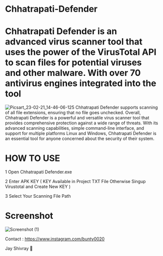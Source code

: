 # Chhatrapati-Defender

# Chhatrapati Defender is an advanced virus scanner tool that uses the power of the VirusTotal API to scan files for potential viruses and other malware. With over 70 antivirus engines integrated into the tool
![Picsart_23-02-21_14-46-06-125](https://user-images.githubusercontent.com/74574551/220843148-6d84bbf0-2b05-42cb-8e73-d3c26c35ca7b.jpg)
Chhatrapati Defender supports scanning of all file extensions, ensuring that no file goes unchecked. 
Overall, Chhatrapati Defender is a powerful and versatile virus scanner tool that provides comprehensive protection against a wide range of threats. With its advanced scanning capabilities, simple command-line interface, and support for multiple platforms Linux and  Windows, Chhatrapati Defender is an essential tool for anyone concerned about the security of their system.
# HOW TO USE
1 Open Chhatrapati Defender.exe 

2 Enter APK KEY ( KEY Available in Project TXT File Otherwise Singup Virustotal and Create New KEY )

3 Select Your Scanning File Path

# 

# Screenshot
![Screenshot (1)](https://user-images.githubusercontent.com/74574551/220845562-01951614-c88e-4559-a577-b92013f61c7f.png)

Contact : https://www.instagram.com/bunty0020

Jay Shivray 🙏
